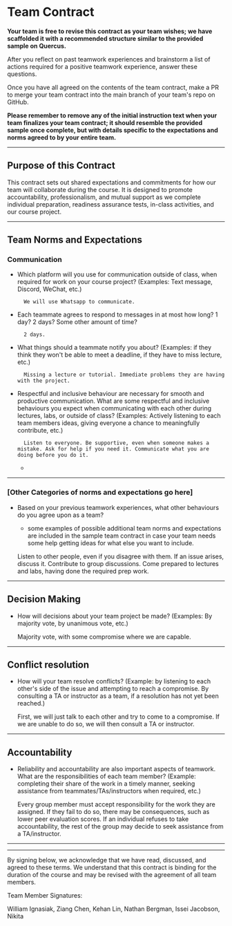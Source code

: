 # Team Contract

**Your team is free to revise this contract as your team wishes; we have scaffolded it with a recommended structure similar to the provided sample on Quercus.**

After you reflect on past teamwork experiences and brainstorm a list of actions required for a positive teamwork experience, answer these questions. 

Once you have all agreed on the contents of the team contract, make a PR to merge your team contract into the main branch of your team's repo on GitHub.

**Please remember to remove any of the initial instruction text when your team finalizes your team contract; it should resemble the provided sample once complete, but with details specific to the expectations and norms agreed to by your entire team.**

---
## Purpose of this Contract

This contract sets out shared expectations and commitments for how our team will collaborate during the course. It is designed to promote accountability, professionalism, and mutual support as we complete individual preparation, readiness assurance tests, in-class activities, and our course project.

---
## Team Norms and Expectations

### Communication

* Which platform will you use for communication outside of class, when required for work on your course project? (Examples: Text message, Discord, WeChat, etc.)
    
        We will use Whatsapp to communicate.
* Each teammate agrees to respond to messages in at most how long? 1 day? 2 days? Some other amount of time? 

        2 days.
* What things should a teammate notify you about? (Examples: if they think they won't be able to meet a deadline, if they have to miss lecture, etc.)

        Missing a lecture or tutorial. Immediate problems they are having with the project.
* Respectful and inclusive behaviour are necessary for smooth and productive communication. What are some respectful and inclusive behaviours you expect when communicating with each other during lectures, labs, or outside of class? (Examples: Actively listening to each team members ideas, giving everyone a chance to meaningfully contribute, etc.)

        Listen to everyone. Be supportive, even when someone makes a mistake. Ask for help if you need it. Communicate what you are doing before you do it.
  *     
---

### [Other Categories of norms and expectations go here]

* Based on your previous teamwork experiences, what other behaviours do you agree upon as a team?
    - some examples of possible additional team norms and expectations are included in the sample team contract in case your team needs some help getting ideas for what else you want to include.


    Listen to other people, even if you disagree with them. If an issue arises, discuss it. Contribute to group discussions. Come prepared to lectures and labs, having done the required prep work.
---

## Decision Making

* How will decisions about your team project be made? (Examples: By majority vote, by unanimous vote, etc.)


    Majority vote, with some compromise where we are capable.
---
## Conflict resolution

* How will your team resolve conflicts? (Example: by listening to each other's side of the issue and attempting to reach a compromise. By consulting a TA or instructor as a team, if a resolution has not yet been reached.)


    First, we will just talk to each other and try to come to a compromise. If we are unable to do so, we will then consult a TA or instructor.
---

## Accountability

* Reliability and accountability are also important aspects of teamwork. What are the responsibilities of each team member? (Example: completing their share of the work in a timely manner, seeking assistance from teammates/TAs/instructors when required, etc.)


    Every group member must accept responsibility for the work they are assigned. If they fail to do so, there may be consequences, such as lower peer evaluation scores. If an individual refuses to take accountability, the rest of the group may decide to seek assistance from a TA/instructor.
---

---

By signing below, we acknowledge that we have read, discussed, and agreed to these terms. We understand that this contract is binding for the duration of the course and may be revised with the agreement of all team members.

Team Member Signatures:

William Ignasiak, Ziang Chen, Kehan Lin, Nathan Bergman, Issei Jacobson, Nikita